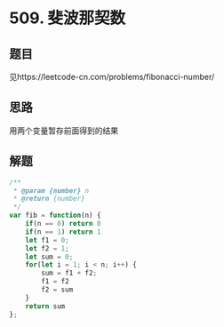 # 509. 斐波那契数

## 题目

见https://leetcode-cn.com/problems/fibonacci-number/

## 思路

用两个变量暂存前面得到的结果



## 解题

```javascript
/**
 * @param {number} n
 * @return {number}
 */
var fib = function(n) {
    if(n == 0) return 0
    if(n == 1) return 1
    let f1 = 0;
    let f2 = 1;
    let sum = 0;
    for(let i = 1; i < n; i++) {
        sum = f1 + f2;
        f1 = f2
        f2 = sum
    }
    return sum
};
```